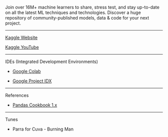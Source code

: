 Join over 16M+ machine learners to share, stress test, and stay up-to-date on all the latest ML techniques and technologies. Discover a huge repository of community-published models, data & code for your next project.

- - - -

[Kaggle Website](https://www.kaggle.com)

[Kaggle YouTube](https://www.youtube.com/@kaggle)

- - - - 

IDEs (Integrated Development Environments)

* [Google Colab](https://colab.research.google.com)

* [Google Project IDX](https://idx.dev)

- - - -

References

* [Pandas Cookbook 1.x](https://www.packtpub.com/product/pandas-1x-cookbook-second-edition/9781839213106)

- - - - 
Tunes

* Parra for Cuva - Burning Man
